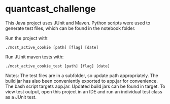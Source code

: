 # quantcast_challenge

This Java project uses JUnit and Maven. Python scripts were used to generate test files, which can be found in the notebook folder.

Run the project with:
```
./most_active_cookie [path] [flag] [date]
```

Run JUnit maven tests with:
```
./most_active_cookie_test [path] [flag] [date]
```

Notes:
The test files are in a subfolder, so update path appropriately. 
The build jar has also been conveniently exported to app.jar for convenience. The bash script targets app.jar. Updated build jars can be found in target.
To view test output, open this project in an IDE and run an individual test class as a JUnit test.
